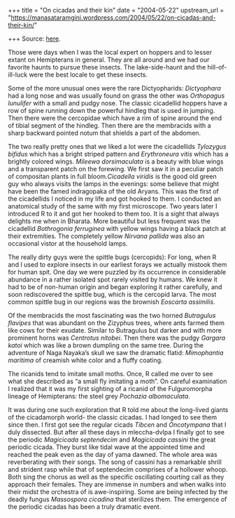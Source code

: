 +++
title = "On cicadas and their kin"
date = "2004-05-22"
upstream_url = "https://manasataramgini.wordpress.com/2004/05/22/on-cicadas-and-their-kin/"

+++
Source: [here](https://manasataramgini.wordpress.com/2004/05/22/on-cicadas-and-their-kin/).

Those were days when I was the local expert on hoppers and to lesser extant on Hemipterans in general. They are all around and we had our favorite haunts to pursue these insects. The lake-side-haunt and the hill-of-ill-luck were the best locale to get these insects.  

Some of the more unusual ones were the rare Dictyopharids: *Dictyophara* had a long nose and was usually found on grass the other was *Orthopagus lunulifer* with a small and pudgy nose. The classic cicadellid hoppers have a row of spine running down the powerful hindleg that is used in jumping. Then there were the cercopidae which have a rim of spine around the end of tibial segment of the hindleg. Then there are the membracids with a sharp backward pointed notum that shields a part of the abdomen.

The two really pretty ones that we liked a lot were the cicadellids *Tylozygus bifidus* which has a bright striped pattern and *Erythroneura vitis* which has a brightly colored wings. *Mileewa dorsimaculata* is a beauty with blue wings and a transparent patch on the forewing. We first saw it in a peculiar patch of compositan plants in full bloom.*Cicadella viridis* is the good old green guy who always visits the lamps in the evenings: some believe that might have been the famed indragopaka of the old Aryans. This was the first of the cicadellids I noticed in my life and got hooked to them. I conducted an anatomical study of the same with my first microscope. Two years later I introduced R to it and got her hooked to them too. It is a sight that always delights me when in Bharata. More beautiful but less frequent was the cicadellid *Bothrogonia ferruginea* with yellow wings having a black patch at their extremities. The completely yellow *Nirvana pallida* was also an occasional vistor at the household lamps.

The really dirty guys were the spittle bugs (cercopids): For long, when R and I used to explore insects in our earliest forays we actually mistook them for human spit. One day we were puzzled by its occurrence in considerable abundance in a rather isolated spot rarely visited by humans. We knew it had to be of non-human origin and began exploring it rather carefully, and soon rediscovered the spittle bug, which is the cercopid larva. The most common spittle bug in our regions was the brownish *Eoscarta assimilis*.

Of the membracids the most fascinating was the two horned *Butragulus flavipes* that was abundant on the Zizyphus trees, where ants farmed them like cows for their exudate. Similar to Butragulus but darker and with more prominent horns was *Centrotus nitobei*. Then there was the pudgy *Gargara katoi* which was like a brown dumpling on the same tree. During the adventure of Naga Nayaka’s skull we saw the dramatic flatid: *Mimophantia maritima* of creamish white color and a fluffy coating.  

The ricanids tend to imitate small moths. Once, R called me over to see what she described as “a small fly imitating a moth”. On careful examination I realized that it was my first sighting of a ricanid of the Fulguromorpha lineage of Hemipterans: the steel grey *Pochazia albomaculata*.

It was during one such exploration that R told me about the long-lived giants of the cicadamorph world- the classic cicadas. I had longed to see them since then. I first got see the regular cicads *Tibcen* and *Oncotympana* that I duly dissected. But after all these days in mleccha-dvIpa I finally got to see the periodic *Magicicada septendecim* and *Magicicada cassini* the great periodic cicada. They burst like tidal wave at the appointed time and reached the peak even as the day of yama dawned. The whole area was reverberating with their songs. The song of cassini has a remarkable shrill and strident rasp while that of septendecim comprises of a hollower whoop. Both sing the chorus as well as the specific oscillating courting call as they approach their females. They are immense in numbers and when walks into their midst the orchestra of is awe-inspiring. Some are being infected by the deadly fungus *Massospora cicadina* that sterilizes them. The emergence of the periodic cicadas has been a truly dramatic event.

